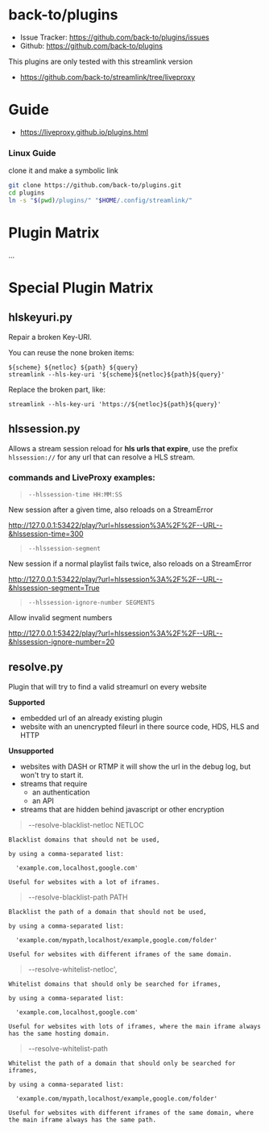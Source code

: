 # back-to/plugins

- Issue Tracker: https://github.com/back-to/plugins/issues
- Github: https://github.com/back-to/plugins

This plugins are only tested with this streamlink version

- https://github.com/back-to/streamlink/tree/liveproxy

# Guide

- https://liveproxy.github.io/plugins.html

### Linux Guide

clone it and make a symbolic link

```sh
git clone https://github.com/back-to/plugins.git
cd plugins
ln -s "$(pwd)/plugins/" "$HOME/.config/streamlink/"
```

# Plugin Matrix

...

# Special Plugin Matrix

## hlskeyuri.py

Repair a broken Key-URI.

You can reuse the none broken items:

    ${scheme} ${netloc} ${path} ${query}
    streamlink --hls-key-uri '${scheme}${netloc}${path}${query}'

Replace the broken part, like:

    streamlink --hls-key-uri 'https://${netloc}${path}${query}'

## hlssession.py

Allows a stream session reload for **hls urls that expire**,
use the prefix `hlssession://` for any url that can resolve a HLS stream.

### commands and LiveProxy examples:

> `--hlssession-time HH:MM:SS`

New session after a given time, also reloads on a StreamError

http://127.0.0.1:53422/play/?url=hlssession%3A%2F%2F--URL--&hlssession-time=300

> `--hlssession-segment`

New session if a normal playlist fails twice, also reloads on a StreamError

http://127.0.0.1:53422/play/?url=hlssession%3A%2F%2F--URL--&hlssession-segment=True

> `--hlssession-ignore-number SEGMENTS`

Allow invalid segment numbers

http://127.0.0.1:53422/play/?url=hlssession%3A%2F%2F--URL--&hlssession-ignore-number=20

## resolve.py

Plugin that will try to find a valid streamurl on every website

**Supported**

  - embedded url of an already existing plugin
  - website with an unencrypted fileurl in there source code,
    HDS, HLS and HTTP

**Unsupported**

  - websites with DASH or RTMP
    it will show the url in the debug log, but won't try to start it.
  - streams that require
      - an authentication
      - an API
  - streams that are hidden behind javascript or other encryption

> --resolve-blacklist-netloc NETLOC

```
Blacklist domains that should not be used,

by using a comma-separated list:

  'example.com,localhost,google.com'

Useful for websites with a lot of iframes.
```

> --resolve-blacklist-path PATH

```
Blacklist the path of a domain that should not be used,

by using a comma-separated list:

  'example.com/mypath,localhost/example,google.com/folder'

Useful for websites with different iframes of the same domain.
```

> --resolve-whitelist-netloc',

```
Whitelist domains that should only be searched for iframes,

by using a comma-separated list:

  'example.com,localhost,google.com'

Useful for websites with lots of iframes, where the main iframe always has the same hosting domain.
```


> --resolve-whitelist-path

```
Whitelist the path of a domain that should only be searched for iframes,

by using a comma-separated list:

  'example.com/mypath,localhost/example,google.com/folder'

Useful for websites with different iframes of the same domain, where the main iframe always has the same path.
```

